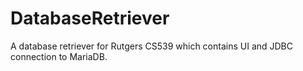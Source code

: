 # DatabaseRetriever
A database retriever for Rutgers CS539 which contains UI and JDBC connection to MariaDB.
